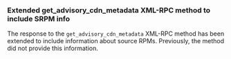 ### Extended get_advisory_cdn_metadata XML-RPC method to include SRPM info

The response to the `get_advisory_cdn_metadata` XML-RPC method has
been extended to include information about source RPMs.  Previously,
the method did not provide this information.
